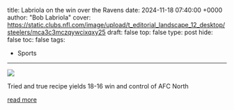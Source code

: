 title: Labriola on the win over the Ravens
date: 2024-11-18 07:40:00 +0000
author: "Bob Labriola"
cover: https://static.clubs.nfl.com/image/upload/t_editorial_landscape_12_desktop/steelers/mca3c3mczqywcixqxy25
draft: false
top: false
type: post
hide: false
toc: false
tags:
  - Sports
---

![](https://static.clubs.nfl.com/image/upload/t_editorial_landscape_12_desktop/steelers/mca3c3mczqywcixqxy25)

Tried and true recipe yields 18-16 win and control of AFC North

[read more](https://www.steelers.com/news/labriola-on-the-win-over-the-ravens-x7713)

